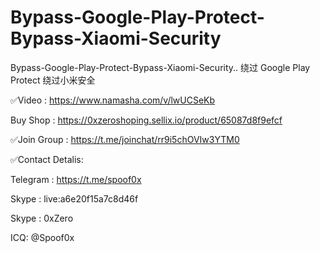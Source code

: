 # Bypass-Google-Play-Protect-Bypass-Xiaomi-Security


Bypass-Google-Play-Protect-Bypass-Xiaomi-Security..
绕过 Google Play Protect 绕过小米安全




✅Video : https://www.namasha.com/v/lwUCSeKb

Buy Shop : https://0xzeroshoping.sellix.io/product/65087d8f9efcf

✅Join Group : https://t.me/joinchat/rr9i5chOVIw3YTM0

✅Contact Detalis:

Telegram : https://t.me/spoof0x

Skype : live:a6e20f15a7c8d46f

Skype : 0xZero

ICQ: @Spoof0x

